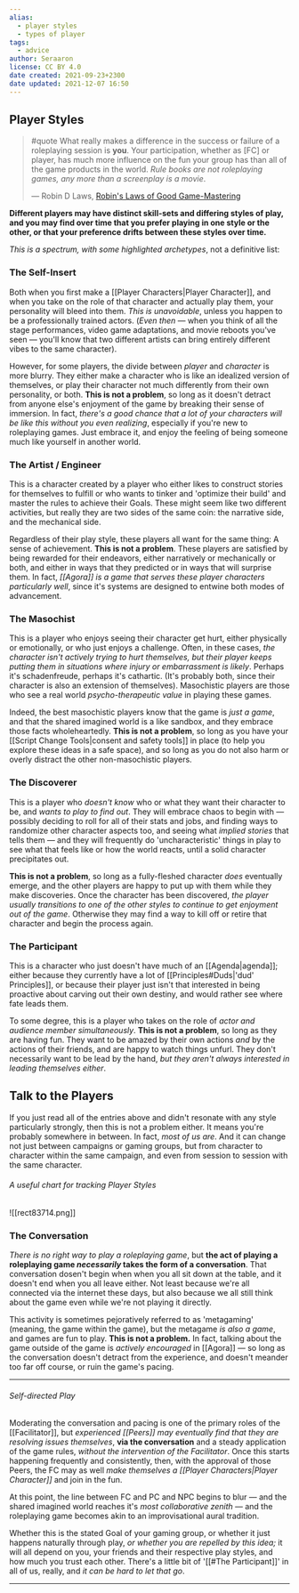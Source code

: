 ```yaml
---
alias:
  - player styles
  - types of player
tags:
  - advice
author: Seraaron
license: CC BY 4.0
date created: 2021-09-23+2300
date updated: 2021-12-07 16:50
---
```


## Player Styles

> #quote
> What really makes a difference in the success or failure of a roleplaying session is **you**. Your participation, whether as [FC] or player, has much more influence on the fun your group has than all of the game products in the world. _Rule books are not roleplaying games, any more than a screenplay is a movie_.
>
> — Robin D Laws, [Robin's Laws of Good Game-Mastering](https://www.sjgames.com/robinslaws/)

**Different players may have distinct skill-sets and differing styles of play, and you may find over time that you prefer playing in one style or the other, or that your preference drifts between these styles over time.**

_This is a spectrum, with some highlighted archetypes_, not a definitive list:

### The Self-Insert

Both when you first make a [[Player Characters|Player Character]], and when you take on the role of that character and actually play them, your personality will bleed into them. _This is unavoidable_, unless you happen to be a professionally trained actors. (_Even then_ — when you think of all the stage performances, video game adaptations, and movie reboots you've seen — you'll know that two different artists can bring entirely different vibes to the same character).

However, for some players, the divide between _player_ and _character_ is more blurry. They either make a character who is like an idealized version of themselves, or play their character not much differently from their own personality, or both. **This is not a problem**, so long as it doesn't detract from anyone else's enjoyment of the game by breaking their sense of immersion. In fact, _there's a good chance that a lot of your characters will be like this without you even realizing_, especially if you're new to roleplaying games. Just embrace it, and enjoy the feeling of being someone much like yourself in another world.

### The Artist / Engineer

This is a character created by a player who either likes to construct stories for themselves to fulfill or who wants to tinker and 'optimize their build' and master the rules to achieve their Goals. These might seem like two different activities, but really they are two sides of the same coin: the narrative side, and the mechanical side.

Regardless of their play style, these players all want for the same thing: A sense of achievement. **This is not a problem**. These players are satisfied by being rewarded for their endeavors, either narratively or mechanically or both, and either in ways that they predicted or in ways that will surprise them. In fact, _[[Agora]] is a game that serves these player characters particularly well_, since it's systems are designed to entwine both modes of advancement.

### The Masochist

This is a player who enjoys seeing their character get hurt, either physically or emotionally, or who just enjoys a challenge. Often, in these cases, _the character isn't actively trying to hurt themselves, but their player keeps putting them in situations where injury or embarrassment is likely_. Perhaps it's schadenfreude, perhaps it's cathartic. (It's probably both, since their character is also an extension of themselves). Masochistic players are those who see a real world _psycho-therapeutic value_ in playing these games.

Indeed, the best masochistic players know that the game is _just a game_, and that the shared imagined world is a like sandbox, and they embrace those facts wholeheartedly. **This is not a problem**, so long as you have your [[Script Change Tools|consent and safety tools]] in place (to help you explore these ideas in a safe space), and so long as you do not also harm or overly distract the other non-masochistic players.

### The Discoverer

This is a player who _doesn't know_ who or what they want their character to be, and _wants to play to find out_. They will embrace chaos to begin with — possibly deciding to roll for all of their stats and jobs, and finding ways to randomize other character aspects too, and seeing what _implied stories_ that tells them — and they will frequently do 'uncharacteristic' things in play to see what that feels like or how the world reacts, until a solid character precipitates out.

**This is not a problem**, so long as a fully-fleshed character _does_ eventually emerge, and the other players are happy to put up with them while they make discoveries. Once the character has been discovered, _the player usually transitions to one of the other styles to continue to get enjoyment out of the game_. Otherwise they may find a way to kill off or retire that character and begin the process again.

### The Participant

This is a character who just doesn't have much of an [[Agenda|agenda]]; either because they currently have a lot of [[Principles#Duds|'dud' Principles]], or because their player just isn't that interested in being proactive about carving out their own destiny, and would rather see where fate leads them.

To some degree, this is a player who takes on the role of _actor and audience member simultaneously_. **This is not a problem**, so long as they are having fun. They want to be amazed by their own actions _and_ by the actions of their friends, and are happy to watch things unfurl. They don't necessarily want to be lead by the hand, _but they aren't always interested in leading themselves either_.

## Talk to the Players

If you just read all of the entries above and didn't resonate with any style particularly strongly, then this is not a problem either. It means you're probably somewhere in between. In fact, _most of us are_. And it can change not just between campaigns or gaming groups, but from character to character within the same campaign, and even from session to session with the same character.

###### A useful chart for tracking Player Styles

![[rect83714.png]]

### The Conversation

_There is no right way to play a roleplaying game_, but **the act of playing a roleplaying game _necessarily_ takes the form of a conversation**. That conversation dosen't begin when when you all sit down at the table, and it doesn't end when you all leave either. Not least because we're all connected via the internet these days, but also because we all still think about the game even while we're not playing it directly.

This activity is sometimes pejoratively referred to as 'metagaming' (meaning, the game within the game), but the metagame _is also a game_, and games are fun to play. **This is not a problem.** In fact, talking about the game outside of the game is _actively encouraged_ in [[Agora]] — so long as the conversation doesn't detract from the experience, and doesn't meander too far off course, or ruin the game's pacing.

---

###### Self-directed Play

Moderating the conversation and pacing is one of the primary roles of the [[Facilitator]], but _experienced [[Peers]] may eventually find that they are resolving issues themselves_, **via the conversation** and a steady application of the game rules, _without the intervention of the Facilitator_. Once this starts happening frequently and consistently, then, with the approval of those Peers, the FC may as well _make themselves a [[Player Characters|Player Character]]_ and join in the fun.

At this point, the line between FC and PC and NPC begins to blur — and the shared imagined world reaches it's _most collaborative zenith_ — and the roleplaying game becomes akin to an improvisational aural tradition.

Whether this is the stated Goal of your gaming group, or whether it just happens naturally through play, _or whether you are repelled by this idea;_ it will all depend on you, your friends and their respective play styles, and how much you trust each other. There's a little bit of '[[#The Participant]]' in all of us, really, and _it can be hard to let that go_.

---
